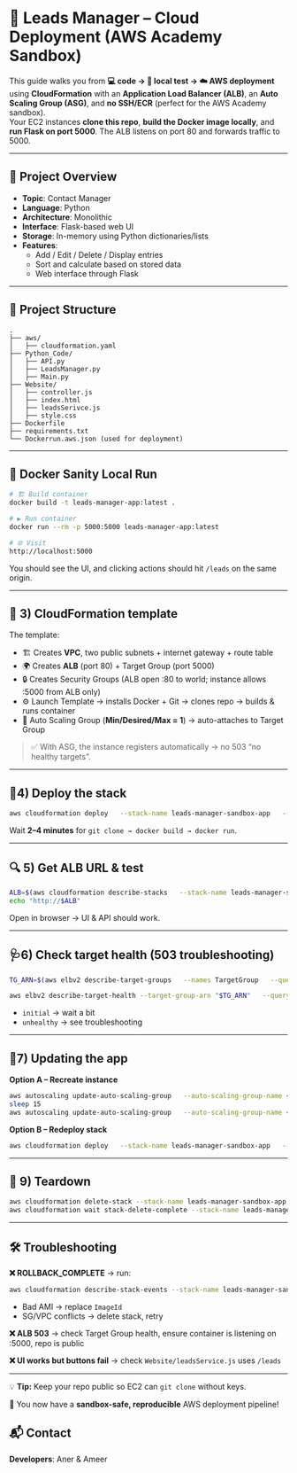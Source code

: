 # 🚀 Leads Manager – Cloud Deployment (AWS Academy Sandbox)

This guide walks you from **💻 code → 🧪 local test → ☁️ AWS deployment** using **CloudFormation** with an **Application Load Balancer (ALB)**, an **Auto Scaling Group (ASG)**, and **no SSH/ECR** (perfect for the AWS Academy sandbox).  
Your EC2 instances **clone this repo**, **build the Docker image locally**, and **run Flask on port 5000**. The ALB listens on port 80 and forwards traffic to 5000.

---

## 🧩 Project Overview

- **Topic**: Contact Manager
- **Language**: Python
- **Architecture**: Monolithic
- **Interface**: Flask-based web UI
- **Storage**: In-memory using Python dictionaries/lists
- **Features**:
  - Add / Edit / Delete / Display entries
  - Sort and calculate based on stored data
  - Web interface through Flask

---

## 📁 Project Structure

```
.
├── aws/
│   ├── cloudformation.yaml
├── Python_Code/
│   ├── API.py
│   ├── LeadsManager.py
│   ├── Main.py
├── Website/
│   ├── controller.js
│   ├── index.html
│   ├── leadsSerivce.js
│   ├── style.css
├── Dockerfile
├── requirements.txt
└── Dockerrun.aws.json (used for deployment)
```

---

## 🐳 Docker Sanity Local Run

```bash
# 🏗 Build container
docker build -t leads-manager-app:latest .

# ▶️ Run container
docker run --rm -p 5000:5000 leads-manager-app:latest

# 🌐 Visit
http://localhost:5000
```

You should see the UI, and clicking actions should hit `/leads` on the same origin.

---

## 📜 3) CloudFormation template

The template:
- 🏗 Creates **VPC**, two public subnets + internet gateway + route table
- 🌍 Creates **ALB** (port 80) + Target Group (port 5000)
- 🔒 Creates Security Groups (ALB open :80 to world; instance allows :5000 from ALB only)
- ⚙️ Launch Template → installs Docker + Git → clones repo → builds & runs container
- 🔄 Auto Scaling Group (**Min/Desired/Max = 1**) → auto-attaches to Target Group

> ✅ With ASG, the instance registers automatically → no 503 “no healthy targets”.

---

## 🚀4) Deploy the stack

```bash
aws cloudformation deploy   --stack-name leads-manager-sandbox-app   --template-file cloudformation.yml
```

Wait **2–4 minutes** for `git clone → docker build → docker run`.

---

## 🔍 5) Get ALB URL & test

```bash
ALB=$(aws cloudformation describe-stacks   --stack-name leads-manager-sandbox-app   --query "Stacks[0].Outputs[?OutputKey=='LoadBalancerDNSName'].OutputValue"   --output text)
echo "http://$ALB"
```

Open in browser → UI & API should work.

---

## 🩺6) Check target health (503 troubleshooting)

```bash
TG_ARN=$(aws elbv2 describe-target-groups   --names TargetGroup   --query 'TargetGroups[0].TargetGroupArn' --output text)

aws elbv2 describe-target-health --target-group-arn "$TG_ARN"   --query 'TargetHealthDescriptions[].{Id:Target.Id,State:TargetHealth.State,Reason:TargetHealth.Reason,Desc:TargetHealth.Description}'   --output table
```

- `initial` → wait a bit  
- `unhealthy` → see troubleshooting

---

## 🔄7) Updating the app

**Option A – Recreate instance**  
```bash
aws autoscaling update-auto-scaling-group   --auto-scaling-group-name <ASG-NAME> --desired-capacity 0
sleep 15
aws autoscaling update-auto-scaling-group   --auto-scaling-group-name <ASG-NAME> --desired-capacity 1
```

**Option B – Redeploy stack**  
```bash
aws cloudformation deploy   --stack-name leads-manager-sandbox-app   --template-file cloudformation.yml
```

---

## 🧹 9) Teardown

```bash
aws cloudformation delete-stack --stack-name leads-manager-sandbox-app
aws cloudformation wait stack-delete-complete --stack-name leads-manager-sandbox-app
```

---

## 🛠 Troubleshooting

**❌ ROLLBACK_COMPLETE** → run:
```bash
aws cloudformation describe-stack-events --stack-name leads-manager-sandbox-app   --query "StackEvents[?ResourceStatus=='CREATE_FAILED'].[Timestamp,LogicalResourceId,ResourceStatusReason]"   --output table
```
- Bad AMI → replace `ImageId`
- SG/VPC conflicts → delete stack, retry

**❌ ALB 503** → check Target Group health, ensure container is listening on :5000, repo is public

**❌ UI works but buttons fail** → check `Website/leadsService.js` uses `/leads`

---

💡 **Tip:** Keep your repo public so EC2 can `git clone` without keys.

🎯 You now have a **sandbox-safe, reproducible** AWS deployment pipeline!

## 📬 Contact

**Developers**: Aner & Ameer
